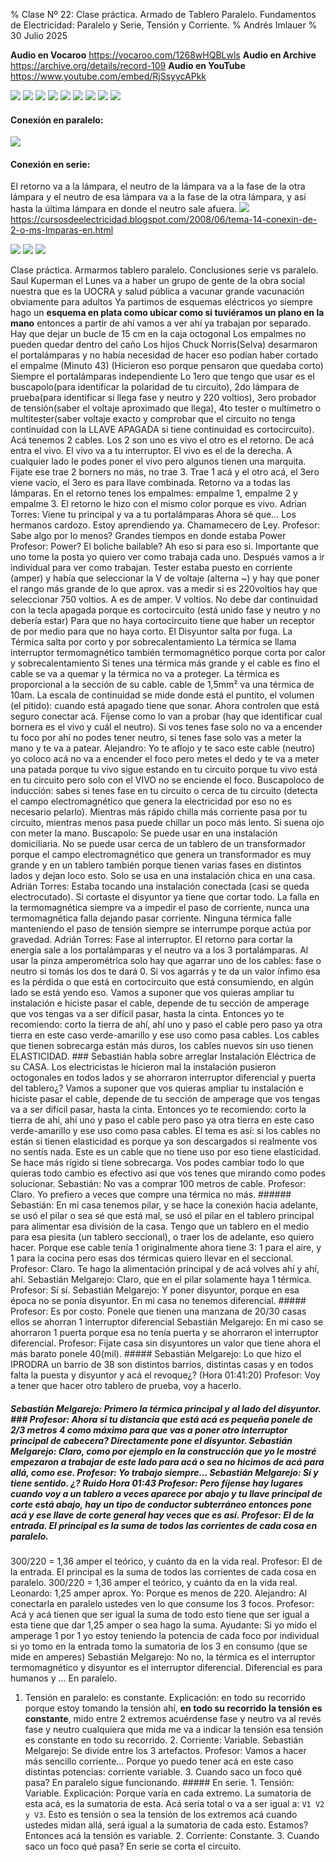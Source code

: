 % Clase Nº 22: Clase práctica. Armado de Tablero Paralelo. Fundamentos de Electricidad: Paralelo y Serie, Tensión y Corriente.
% Andrés Imlauer
% 30 Julio 2025

**Audio en Vocaroo**
https://vocaroo.com/1268wHQBLwls
**Audio en Archive**
https://archive.org/details/record-109
**Audio en YouTube**
https://www.youtube.com/embed/RjSsyycAPkk


![](https://blogger.googleusercontent.com/img/b/R29vZ2xl/AVvXsEgTLymS0kvRzaY5Ud4hPodpOGB_NHrnKCgZonrxtse2aRvShLgNoOk99RhidIk87yziN36gOUSOm8bQ3w1s3itKD-2xTJI-nqcG8QlLsxuy_mUoJEmjdJ9p8ULdvlXG-8ZcGcxA3QWZTN30P5fk81FIFEmgDMo29jdV55BaDbZ0cbLM99cTHdYV5RNH6gk/s4160/IMG_20250505_201932117.jpg)
![](https://blogger.googleusercontent.com/img/b/R29vZ2xl/AVvXsEh825kacIRprxtquys9M0_TzZBIXeV71_bpS9FYaXbB9FmQ3ejflMRp4-OJDTW4ilq_ZbCPiEfPZwmKjDaXdVs8kMR4rdADw5C_BQRGexiJXSHDrK6kNzzJUqpaasa-EWPgr17YKHFYwjv4ZUOurbu64QqdYPpu6UlboXVvnmVS_Zso5ZnSqQ9h0v5TOg8/s4160/IMG_20250505_201931093.jpg)
![](https://blogger.googleusercontent.com/img/b/R29vZ2xl/AVvXsEhK_T6tEXsOoCYG4A9YGaxj9umPtd8o0_IHLPUqINluJF8X9z2se-_4bGuJgnDDAiTyJ3SdS6K8X4wsCQVhKgKqbqwtR8dtnsq2X6YRXaynvk4SPc9XMH6T0R_ajUqxhK57CDfDmZSpjbmS9_WKvnSNfYnXe6UsOAT3gqX4MOOWSPT0kSOeCOR8yVYOpTE/s4160/IMG_20250505_201928063_BURST001.jpg)
![](https://blogger.googleusercontent.com/img/b/R29vZ2xl/AVvXsEj1uC4o-8gOe0Nwbc0Fze1EAk4La_PIK8q-YZpZcbymhXrD6xRLwhVl5hrLOY4LmKeZr-OaOhMnqOr9cqfQBZaYNapNbZJr2ziOm4B4bXu2Uyx5P11CwuGuSzcoQRyYH19_iEoRNlWMKHhsgD9ZDeDPvZZmZpSKdFKtxrYeukKtni1y9sm3YFXbDKdtEZs/s4160/IMG_20250505_201928063_BURST000_COVER_TOP.jpg)
![](https://blogger.googleusercontent.com/img/b/R29vZ2xl/AVvXsEiXITX13rc5JoRpTuyTExNJ1ZkwcfiovoIbnp4BH4mSU0HfE-TbfBhMJ2xoaIKt4TtwuY_hyphenhyphenbYU_jzIMAWmHGzJFbMrbUFicEXjhBcpAIf_n0wr89n7T5ggmfAnRuDeMf3_kvAi4uO_aeHKWUvCK3E7lAc395f3wmvhEbB3hO6PI8e67d3qFcffzKcuk9Q/s4160/IMG_20250505_195046098.jpg)
![](https://blogger.googleusercontent.com/img/b/R29vZ2xl/AVvXsEjF55m-ySNmjv0V_CQpvaq7ZiDHeBodKXewR4KsIWqyMI0nUNssgqcLu16Z7IWdKAhWKQxGcqF2hDjvD43XAtdtZJjWpmYQ0e4e3xkwLsaGkH0rcIdLOGxJU5DZ-qxEtXzAyDNYL8px7FTVB1LK8hXbBMwTcYk1toUls__mMKCcfJCRdYVizxSrmauhzSM/s4160/IMG_20250505_195042683.jpg)
![](https://blogger.googleusercontent.com/img/b/R29vZ2xl/AVvXsEjBMk3QLXg_DEAhyphenhyphenqX-Hsw03vnh8Uq8fq0WUzBViCyqRIls79zRn3CTcAF_1bGZFJipGyUZ0g4dOvWceTrBmd0s_rmuHanDKs4SY4jzz7TYcBy5umOHgJp3Af8dVs1oSr3wGWk7ufHp7jfYcX_NI1Uni2nkr8ANv0aK2bO4b5G4CyX8FXgc0nFD4gEiNiE/s4160/IMG_20250505_195020932.jpg)
![](https://blogger.googleusercontent.com/img/b/R29vZ2xl/AVvXsEgMHxssVLIAPOfYaBmf9pbAZpbZWK2bIqAph-Yq0FmAb6hcWjlpNG8jhpMlgn1_pJudL6CK6ndGak_bXtvR10XpenLBAe6n88obwz-Ea6C3X388yqZU6p7Bv9fgYFDpSHXmQjaGQ6_yQZlHhtD54RADlvq4yDzn7D7kymyjqhW-vWiYWOknAmACJoFZZK0/s4160/IMG_20250505_194959606_BURST001.jpg)
![](https://blogger.googleusercontent.com/img/b/R29vZ2xl/AVvXsEjXoyuokRvr_YVb5_wbf1JrFAl7ojER_Wy2bRLfvGxZwVeLKDoePR_YiEv2H-1PHTlSxfjINIddt2EH8GVAc44RKFRg3rGYmFQc91v24SvEOXOX-2MWF96IPYveuJpJv9Gh2Kv1_-kdmTW3zU2t7mh7Fshs6LLhl0m3yrq-mFRa_9tchIzCZoK8BaJEvDI/s4160/IMG_20250505_194959606_BURST000_COVER_TOP.jpg)

#### Conexión en paralelo:

![](https://blogger.googleusercontent.com/img/b/R29vZ2xl/AVvXsEgX8_NnKWWExWH3SnrGv0k8TVXmVbbXxbMS_aG9z_B_LTYRzxKs2xmIyLpkTDl_jjM9kQSGLLCQuig9grq9HBZWHrMWkZrdyZT6A2Q-2KQXAv2xEUBjOVHjySy-9ev3NWY-mrY5vlSAd60p9AuXL9bcURcMAibPCH_tqHXM7YuUb-xb4wDbyPngCmXYAU0/s4160/paralelo.jpg)

#### Conexión en serie:

El retorno va a la lámpara, el neutro de la lámpara va a la fase de la otra lámpara y el neutro de esa lámpara va a la fase de la otra lámpara, y así hasta la última lámpara en donde el neutro sale afuera.
![](https://blogger.googleusercontent.com/img/b/R29vZ2xl/AVvXsEj7Zce9ZsIhn35EhT2mxAuaL5RHgA9g4hWjWbsjRGnmUWwdwYFxaWU5Yrno9ym4bCE7e92y261FAlLkLNnqEjwAtYuaUJ81mS4tFQY0yIwUKmZnXWcoqFsQnwFqIUMbKs0fQ9wb4xk37DH8vf9Qe4NK7ObsC1uUB5DcogZn8MDrNOHdX79dDKVZvn7TFEE/s311/unnamed.png)
https://cursosdeelectricidad.blogspot.com/2008/06/tema-14-conexin-de-2-o-ms-lmparas-en.html

![](https://blogger.googleusercontent.com/img/b/R29vZ2xl/AVvXsEgp4zldbbs62kwqFYirhNQQTDQ9uCOf7DJb5doxWCq9IP7gD_VuvapW5MOn-jgfJKrSVhNyw29YpU99cF0mNvPZaev3UR6uIkxLErvRml03NSZnVnmUqbLTVrZFO71MC8OqOqEwUqp6ba9HoN4gNgwfSU5b3lDm5g7NMg2Re0Fq44phAeiiUy4rAGo9tTk/s4160/IMG_20250430_204733652_BURST000_COVER_TOP.jpg)
![](https://blogger.googleusercontent.com/img/b/R29vZ2xl/AVvXsEjHAVayGJWBpyj2W-2TLeJnJaOkhBHiwk0kZeShOxI6QzJ6GH-7dal9ElOwqT_M8TbZZ4N0TqVTJtJMXObqIHFum-pMUZkrgwoeRcXVxJMKe74kteuoFH89OWO0sKLVkgv0X0XcAyCnm4w-N0L5G_U54rbe-vrOjM_bb9xgdVNIYsxj-5rQmWqoJcC2zME/s4160/IMG-20250505-WA0042.jpg)
![](https://blogger.googleusercontent.com/img/b/R29vZ2xl/AVvXsEjIkBq23aMiNmfA3ac9CHIceMfL2B87-wSrTUKVpunoEbxc_PII8PfqziPwOZ6Y9Py-qbjz7be2H7ZaLR6JhCJetsoMmIb84HMU9WwOeMGciGPaAgC2ClQsOijewy3-1l-I8-IuNnOhIz3ncWa8m6GOM3D80BspQdaYmRpVmnC_ZWFlFQMhrZnhPEHiaTA/s4160/IMG-20250505-WA0037.jpg)

Clase práctica. Armarmos tablero paralelo. Conclusiones serie vs paralelo.  Saul Kuperman el Lunes va a haber un grupo de gente de la obra social nuestra que es la UOCRA y salud pública a vacunar grande vacunación obviamente para adultos Ya partimos de esquemas eléctricos yo siempre hago un **esquema en plata como ubicar como si tuviéramos un plano en la mano** entonces a partir de ahí vamos a ver ahí ya trabajan por separado.  Hay que dejar un bucle de 15 cm en la caja octogonal Los empalmes no pueden quedar dentro del caño Los hijos Chuck Norris(Selva) desarmaron el portalámparas y no había necesidad de hacer eso podían haber cortado el empalme (Minuto 43) (Hicieron eso porque pensaron que quedaba corto) Siempre el portalámparas independiente Lo 1ero que tengo que usar es el buscapolo(para identificar la polaridad de tu circuito), 2do lámpara de prueba(para identificar si llega fase y neutro y 220 voltios), 3ero probador de tensión(saber el voltaje aproximado que llega), 4to tester o multímetro o multitester(saber voltaje exacto y comprobar que el circuito no tenga continuidad con la LLAVE APAGADA si tiene continuidad es cortocircuito).  Acá tenemos 2 cables. Los 2 son uno es vivo el otro es el retorno. De acá entra el vivo.  El vivo va a tu interruptor.  El vivo es el de la derecha.  A cualquier lado le podes poner el vivo pero algunos tienen una marquita.  Fijate ese trae 2 borners no más, no trae 3.  Trae 1 acá y el otro acá, el 3ero viene vacío, el 3ero es para llave combinada.  Retorno va a todas las lámparas.  En el retorno tenes los empalmes: empalme 1, empalme 2 y empalme 3.  El retorno le hizo con el mismo color porque es vivo.  Adrian Torres: Viene tu principal y va a tu portalámparas Ahora sé que... Los hermanos cardozo.  Estoy aprendiendo ya. Chamamecero de Ley.  Profesor: Sabe algo por lo menos?  Grandes tiempos en donde estaba Power Profesor: Power? El boliche bailable? Ah eso si para eso si.  Importante que uno tome la posta yo quiero ver como trabaja cada uno.  Después vamos a ir individual para ver como trabajan.  Tester estaba puesto en corriente (amper) y había que seleccionar la V de voltaje (alterna ~) y hay que poner el rango más grande de lo que aprox. vas a medir si es 220voltios hay que seleccionar 750 voltios.  A es de amper. V voltios.  No debe dar continuidad con la tecla apagada porque es cortocircuito (está unido fase y neutro y no debería estar) Para que no haya cortocircuito tiene que haber un receptor de por medio para que no haya corto.  El Disyuntor salta por fuga. La Térmica salta por corto y por sobrecalentamiento La térmica se llama interruptor termomagnético también termomagnético porque corta por calor y sobrecalentamiento Si tenes una térmica más grande y el cable es fino el cable se va a quemar y la térmica no va a proteger. La térmica es proporcional a la sección de su cable. cable de 1,5mm² va una térmica de 10am.  La escala de continuidad se mide donde está el puntito, el volumen (el pitido): cuando está apagado tiene que sonar.  Ahora controlen que está seguro conectar acá.  Fíjense como lo van a probar (hay que identificar cual bornera es el vivo y cuál el neutro).  Si vos tenes fase solo no va a encender tu foco por ahí no podes tener neutro, si tenes fase solo vas a meter la mano y te va a patear.  Alejandro: Yo te aflojo y te saco este cable (neutro) yo coloco acá no va a encender el foco pero metes el dedo y te va a meter una patada porque tu vivo sigue estando en tu circuito porque tu vivo está en tu circuito pero solo con el VIVO no se enciende el foco.  Buscapoloco de inducción: sabes si tenes fase en tu circuito o cerca de tu circuito (detecta el campo electromagnético que genera la electricidad por eso no es necesario pelarlo). Mientras más rápido chilla más corriente pasa por tu circuito, mientras menos pasa puede chillar un poco más lento. Si suena ojo con meter la mano.  Buscapolo: Se puede usar en una instalación domiciliaria. No se puede usar cerca de un tablero de un transformador porque el campo electromagnético que genera un transformador es muy grande y en un tablero también porque tienen varias fases en distintos lados y dejan loco esto. Solo se usa en una instalación chica en una casa.  Adrián Torres: Estaba tocando una instalación conectada (casi se queda electrocutado).  Si cortaste el disyuntor ya tiene que cortar todo.  La falla en la termomagnética siempre va a impedir el paso de corriente, nunca una termomagnética falla dejando pasar corriente.  Ninguna térmica falle manteniendo el paso de tensión siempre se interrumpe porque actúa por gravedad.  Adrián Torres: Fase al interruptor. El retorno para cortar la energía sale a los portalámparas y el neutro va a los 3 portalámparas.  Al usar la pinza amperométrica solo hay que agarrar uno de los cables: fase o neutro si tomás los dos te dará 0. Si vos agarrás y te da un valor ínfimo esa es la pérdida  o que está en cortocircuito que está consumiendo, en algún lado se está yendo eso.  Vamos a suponer que vos quieras ampliar tu instalación e hiciste pasar el cable, depende de tu sección de amperage que vos tengas va a ser difícil pasar, hasta la cinta. Entonces yo te recomiendo: corto la tierra de ahí, ahí uno y paso el cable pero paso ya otra tierra en este caso verde-amarillo y ese uso como pasa cables.  Los cables que tienen sobrecarga están más duros, los cables nuevos sin uso tienen ELASTICIDAD.  ### Sebastián habla sobre arreglar Instalación Eléctrica de su CASA. Los electricistas le hicieron mal la instalación pusieron octogonales en todos lados y se ahorraron interruptor diferencial y puerta del tablero¿?  Vamos a suponer que vos quieras ampliar tu instalación e hiciste pasar el cable, depende de tu sección de amperage que vos tengas va a ser difícil pasar, hasta la cinta. Entonces yo te recomiendo: corto la tierra de ahí, ahí uno y paso el cable pero paso ya otra tierra en este caso verde-amarillo y ese uso como pasa cables.  El tema es así: si los cables no están si tienen elasticidad es porque ya son descargados si realmente vos no sentís nada. Este es un cable que no tiene uso por eso tiene elasticidad.  Se hace más rígido si tiene sobrecarga. Vos podes cambiar todo lo que quieras todo cambio es efectivo así que vos tenes que mirando como podes solucionar.  Sebastián: No vas a comprar 100 metros de cable.  Profesor: Claro. Yo prefiero a veces que compre una térmica no más.  ###### Sebastián: En mi casa tenemos pilar, y se hace la conexión hacia adelante, se usó el pilar o sea sé que está mal, se usó el pilar en el tablero principal para alimentar esa división de la casa. Tengo que un tablero en el medio para esa piesita (un tablero seccional), o traer los de adelante, eso quiero hacer.  Porque ese cable tenía 1 originalmente ahora tiene 3: 1 para el aire, y 1 para la cocina pero esas dos térmicas quiero llevar en el seccional.  Profesor: Claro. Te hago la alimentación principal y de acá volves ahí y ahí, ahí.  Sebastián Melgarejo: Claro, que en el pilar solamente haya 1 térmica.  Profesor: Sí sí.  Sebastián Melgarejo: Y poner disyuntor, porque en esa época no se ponía disyuntor. En mi casa no tenemos diferencial.  ##### Profesor: Es por costo. Ponele que tienen una manzana de 20/30 casas ellos se ahorran 1 interruptor diferencial Sebastián Melgarejo: En mi caso se ahorraron 1 puerta porque esa no tenía puerta y se ahorraron el interruptor diferencial.  Profesor: Fijate casa sin disyuntores un valor que tiene ahora el más barato ponele 40(mil).  ##### Sebastián Melgarejo: Lo que hizo el IPRODRA un barrio de 38 son distintos barrios, distintas casas y en todos falta la puesta y disyuntor y acá el revoque¿? (Hora 01:41:20) Profesor: Voy a tener que hacer otro tablero de prueba, voy a hacerlo.
##### Sebastián Melgarejo: Primero la térmica principal y al lado del disyuntor.  ### Profesor: Ahora si tu distancia que está acá es pequeña ponele de 2/3 metros 4 como máximo para que vas a poner otro interruptor principal de cabecera? Directamente pone el disyuntor.  Sebastián Melgarejo: Claro, como por ejemplo en la construcción que yo le mostré empezaron a trabajar de este lado para acá o sea no hicimos de acá para allá, como ese.  Profesor: Yo trabajo siempre...  Sebastián Melgarejo: Sí y tiene sentido. ¿? Ruido Hora 01:43 Profesor: Pero fíjense hay lugares cuando voy a un tablero a veces aparece por abajo y tu llave principal de corte está abajo, hay un tipo de conductor subterráneo entonces pone acá y ese llave de corte general hay veces que es así.  Profesor: El de la entrada. El principal es la suma de todos las corrientes de cada cosa en paralelo.
300/220 = 1,36 amper el teórico, y cuánto da en la vida real.  Profesor: El de la entrada. El principal es la suma de todos las corrientes de cada cosa en paralelo. 300/220 = 1,36 amper el teórico, y cuánto da en la vida real.  Leonardo: 1,25 amper aprox.  Yo: Porque es menos de 220.  Alejandro: Al conectarla en paralelo ustedes ven lo que consume los 3 focos.  Profesor: Acá y acá tienen que ser igual la suma de todo esto tiene que ser igual a esta tiene que dar 1,25 amper o sea hago la suma.  Ayudante: Si yo mido el amperage 1 por 1 yo estoy teniendo la potencia de cada foco por individual si yo tomo en la entrada tomo la sumatoria de los 3 en consumo (que se mide en amperes) Sebastián Melgarejo: No no, la térmica es el interruptor termomagnético y disyuntor es el interruptor diferencial. Diferencial es para humanos y ...  En paralelo.
1. Tensión en paralelo: es constante.  Explicación: en todo su recorrido porque estoy tomando la tensión ahí, **en todo su recorrido la tensión es constante**, mido entre 2 extremos acuérdense fase y neutro va al revés fase y neutro cualquiera que mida me va a indicar la tensión esa tensión es constante en todo su recorrido.  2. Corriente: Variable.  Sebastián Melgarejo: Se divide entre los 3 artefactos.  Profesor: Vamos a hacer más sencillo corriente... Porque yo puedo tener acá en este caso distintas potencias: corriente variable.  3. Cuando saco un foco qué pasa? En paralelo sigue funcionando.  ##### En serie.  1. Tensión: Variable.  Explicación: Porque varía en cada extremo. La sumatoria de esta acá, es la sumatoria de esta. Acá sería total o va a ser igual a: `V1 V2 y V3`. Esto es tensión o sea la tensión de los extremos acá cuando ustedes midan allá, será igual a la sumatoria de cada esto. Estamos? Entonces acá la tensión es variable.  2. Corriente: Constante.  3. Cuando saco un foco qué pasa? En serie se corta el circuito.

